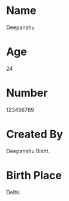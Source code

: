 # Name
Deepanshu
# Age
24

# Number
123456789

# Created By
Deepanshu Bisht.


# Birth Place

Delhi.